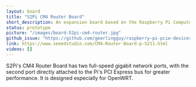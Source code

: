 ```yaml
---
layout: board
title: "52Pi CM4 Router Board"
short_description: An expansion board based on the Raspberry Pi Compute Module 4.
status: prototype
picture: "/images/board-52pi-cm4-router.jpg"
github_issue: "https://github.com/geerlingguy/raspberry-pi-pcie-devices/issues/293"
link: https://www.seeedstudio.com/CM4-Router-Board-p-5211.html
videos: []
---
```

S2Pi's CM4 Router Board has two full-speed gigabit network ports, with the second port directly attached to the Pi's PCI Express bus for greater performance. It is designed especially for OpenWRT.
